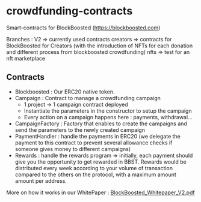 # crowdfunding-contracts
Smart-contracts for BlockBoosted (https://blockboosted.com)

Branches :
V2 => currently used contracts
creators => contracts for BlockBoosted for Creators (with the introduction of NFTs for each donation and different process from blockboosted crowdfunding)
nfts => test for an nft marketplace

## Contracts

- Blockboosted : Our ERC20 native token.
- Campaign : Contract to manage a crowdfunding campaign
    -  1 project -> 1 campaign contract deployed
    - Instantiate the parameters in the constructor to setup the campaign
    - Every action on a campaign happens here : payments, withdrawal...
- CampaignFactory : Factory that enables to create the campaigns and send the parameters to the newly created campaign
- PaymentHandler : handle the payments in ERC20 (we delegate the payment to this contract to prevent several allowance checks if someone gives money to different campaigns)
- Rewards : handle the rewards program => initially, each payment should give you the opportunity to get rewarded in BBST. Rewards would be distributed every week according to your volume of transaction compared to the others on the protocol, with a maximum amount amount per address. 

More on how it works in our WhitePaper :
 [BlockBoosted_Whitepaper_V2.pdf](https://github.com/hazardeurrr/crowdfunding-contracts/files/14028914/BlockBoosted_Whitepaper_V2.pdf)
